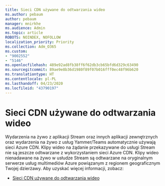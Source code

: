 ```yaml
---
title: Sieci CDN używane do odtwarzania wideo
ms.author: pebaum
author: pebaum
manager: mnirkhe
ms.audience: Admin
ms.topic: article
ROBOTS: NOINDEX, NOFOLLOW
localization_priority: Priority
ms.collection: Adm_O365
ms.custom:
- "9002552"
- "5146"
ms.openlocfilehash: 489e92ad8fb38ff6f62db3cb65bfd6d329c63490
ms.sourcegitcommit: 89ae9e8b36d1980f89f07b016fff0ec48f96b620
ms.translationtype: HT
ms.contentlocale: pl-PL
ms.lasthandoff: 04/23/2020
ms.locfileid: "43790197"
---
```

# <a name="cdn-used-for-video-playback"></a>Sieci CDN używane do odtwarzania wideo

Wydarzenia na żywo z aplikacji Stream oraz innych aplikacji zewnętrznych oraz wydarzenia na żywo z usług Yammer/Teams automatycznie używają sieci Azure CDN. Klipy wideo na żądanie przekazywane do usługi Stream nie są jeszcze odtwarzane z wykorzystaniem sieci Azure CDN. Klipy wideo nienadawane na żywo w usłudze Stream są odtwarzane na oryginalnym serwerze usług multimediów Azure powiązanym z regionem geograficznym Twojej dzierżawy. Aby uzyskać więcej informacji, zobacz:

- [Sieci CDN używane do odtwarzania wideo](https://docs.microsoft.com/pl-PL/stream/network-overview#cdn-used-for-video-playback)

